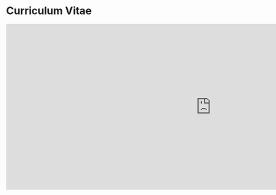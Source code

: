 # Curriculum Vitae

<iframe width="1110" height="450" src="https://docs.google.com/document/d/e/2PACX-1vTS_FESxQJB1TvgtEaaiqRUND0Hmn2ZxXUGYAebH4oFvvDFwwqXF6zjT7yjzgfERBYlkDk2lHUj3mTK/pub" frameborder="0"><body  leftmargin="0" topmargin="0"></iframe>
